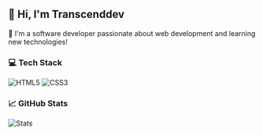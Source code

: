 ## 👋 Hi, I'm Transcenddev

🚀 I'm a software developer passionate about web development and learning new technologies!

### 💻 Tech Stack
![HTML5](https://img.shields.io/badge/HTML5-E34F26?style=for-the-badge&logo=html5&logoColor=white)
![CSS3](https://img.shields.io/badge/CSS3-1572B6?style=for-the-badge&logo=css3&logoColor=white)

### 📈 GitHub Stats
![Stats](https://github-readme-stats.vercel.app/api?username=Ponchoru-recur&show_icons=true&theme=dark)
